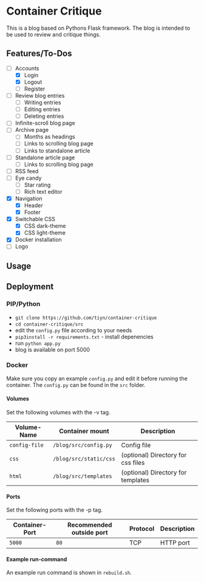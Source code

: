 # Container Critique

This is a blog based on Pythons Flask framework.
The blog is intended to be used to review and critique things.

## Features/To-Dos


- [ ] Accounts
  - [x] Login
  - [x] Logout
  - [ ] Register
- [ ] Review blog entries
  - [ ] Writing entries
  - [ ] Editing entries
  - [ ] Deleting entries
- [ ] Infinite-scroll blog page
- [ ] Archive page
  - [ ] Months as headings
  - [ ] Links to scrolling blog page
  - [ ] Links to standalone article
- [ ] Standalone article page
  - [ ] Links to scrolling blog page
- [ ] RSS feed
- [ ] Eye candy
  - [ ] Star rating
  - [ ] Rich text editor
- [x] Navigation
  - [x] Header
  - [x] Footer
- [x] Switchable CSS
  - [x] CSS dark-theme
  - [x] CSS light-theme
- [x] Docker installation
- [ ] Logo

## Usage

## Deployment

### PIP/Python

- `git clone https://github.com/tiyn/container-critique`
- `cd container-critique/src`
- edit the `config.py` file according to your needs
- `pip3install -r requirements.txt` - install depenencies
- run `python app.py`
- blog is available on port 5000

### Docker

Make sure you copy an example `config.py` and edit it before running the container.
The `config.py` can be found in the `src` folder.

#### Volumes

Set the following volumes with the -v tag.

| Volume-Name   | Container mount        | Description                        |
| ------------- | ---------------------- | ---------------------------------- |
| `config-file` | `/blog/src/config.py`  | Config file                        |
| `css`         | `/blog/src/static/css` | (optional) Directory for css files |
| `html`        | `/blog/src/templates`  | (optional) Directory for templates |

#### Ports

Set the following ports with the -p tag.

| Container-Port | Recommended outside port | Protocol | Description |
| -------------- | ------------------------ | -------- | ----------- |
| `5000`         | `80`                     | TCP      | HTTP port   |

#### Example run-command

An example run command is shown in `rebuild.sh`.

